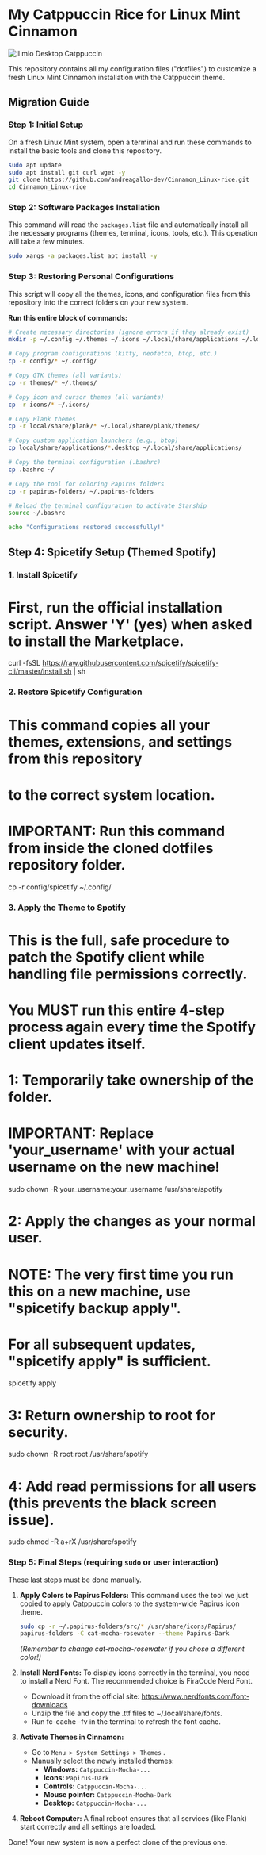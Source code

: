 # My Catppuccin Rice for Linux Mint Cinnamon
![Il mio Desktop Catppuccin](./assets/Ricing.png)

This repository contains all my configuration files ("dotfiles") to customize a fresh Linux Mint Cinnamon installation with the Catppuccin theme.

## Migration Guide

### Step 1: Initial Setup

On a fresh Linux Mint system, open a terminal and run these commands to install the basic tools and clone this repository.

```bash
sudo apt update
sudo apt install git curl wget -y
git clone https://github.com/andreagallo-dev/Cinnamon_Linux-rice.git
cd Cinnamon_Linux-rice
```

### Step 2: Software Packages Installation

This command will read the `packages.list` file and automatically install all the necessary programs (themes, terminal, icons, tools, etc.). This operation will take a few minutes.

```bash
sudo xargs -a packages.list apt install -y
```

### Step 3: Restoring Personal Configurations

This script will copy all the themes, icons, and configuration files from this repository into the correct folders on your new system.

**Run this entire block of commands:**

```bash
# Create necessary directories (ignore errors if they already exist)
mkdir -p ~/.config ~/.themes ~/.icons ~/.local/share/applications ~/.local/share/plank/themes

# Copy program configurations (kitty, neofetch, btop, etc.)
cp -r config/* ~/.config/

# Copy GTK themes (all variants)
cp -r themes/* ~/.themes/

# Copy icon and cursor themes (all variants)
cp -r icons/* ~/.icons/

# Copy Plank themes
cp -r local/share/plank/* ~/.local/share/plank/themes/

# Copy custom application launchers (e.g., btop)
cp local/share/applications/*.desktop ~/.local/share/applications/

# Copy the terminal configuration (.bashrc)
cp .bashrc ~/

# Copy the tool for coloring Papirus folders
cp -r papirus-folders/ ~/.papirus-folders

# Reload the terminal configuration to activate Starship
source ~/.bashrc

echo "Configurations restored successfully!"
```

## Step 4:  Spicetify Setup (Themed Spotify)

### 1. Install Spicetify
# First, run the official installation script. Answer 'Y' (yes) when asked to install the Marketplace.

 curl -fsSL https://raw.githubusercontent.com/spicetify/spicetify-cli/master/install.sh | sh


### 2. Restore Spicetify Configuration
# This command copies all your themes, extensions, and settings from this repository
# to the correct system location.
# IMPORTANT: Run this command from inside the cloned dotfiles repository folder.

 cp -r config/spicetify ~/.config/


### 3. Apply the Theme to Spotify
# This is the full, safe procedure to patch the Spotify client while handling file permissions correctly.
# You MUST run this entire 4-step process again every time the Spotify client updates itself.


# 1: Temporarily take ownership of the folder.
# IMPORTANT: Replace 'your_username' with your actual username on the new machine!

 sudo chown -R your_username:your_username /usr/share/spotify


# 2: Apply the changes as your normal user.
# NOTE: The very first time you run this on a new machine, use "spicetify backup apply".
# For all subsequent updates, "spicetify apply" is sufficient.

 spicetify apply


# 3: Return ownership to root for security.

 sudo chown -R root:root /usr/share/spotify


# 4: Add read permissions for all users (this prevents the black screen issue).

 sudo chmod -R a+rX /usr/share/spotify





### Step 5: Final Steps (requiring `sudo` or user interaction)

These last steps must be done manually.

1.  **Apply Colors to Papirus Folders:**
    This command uses the tool we just copied to apply Catppuccin colors to the system-wide Papirus icon theme.

    ```bash
    sudo cp -r ~/.papirus-folders/src/* /usr/share/icons/Papirus/
    papirus-folders -C cat-mocha-rosewater --theme Papirus-Dark
    ```
    *(Remember to change cat-mocha-rosewater if you chose a different color!)*

2.  **Install Nerd Fonts:**
    To display icons correctly in the terminal, you need to install a Nerd Font. The recommended choice is FiraCode Nerd Font.

    - Download it from the official site: https://www.nerdfonts.com/font-downloads
    - Unzip the file and copy the .ttf files to ~/.local/share/fonts.
    - Run fc-cache -fv in the terminal to refresh the font cache.

3.  **Activate Themes in Cinnamon:**
    - Go to `Menu > System Settings > Themes` .
    - Manually select the newly installed themes:
      - **Windows:** `Catppuccin-Mocha-...`
      - **Icons:** `Papirus-Dark`
      - **Controls:** `Catppuccin-Mocha-...`
      - **Mouse pointer:** `Catppuccin-Mocha-Dark`
      - **Desktop:** `Catppuccin-Mocha-...`

4.  **Reboot Computer:**
    A final reboot ensures that all services (like Plank) start correctly and all settings are loaded.

Done! Your new system is now a perfect clone of the previous one.
